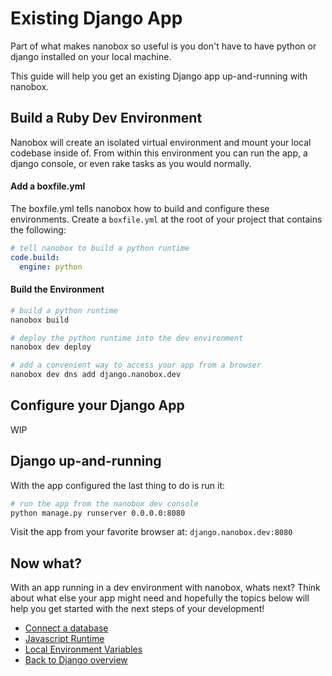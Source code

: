 # Existing Django App
Part of what makes nanobox so useful is you don't have to have python or django installed on your local machine.

This guide will help you get an existing Django app up-and-running with nanobox.

## Build a Ruby Dev Environment
Nanobox will create an isolated virtual environment and mount your local codebase inside of. From within this environment you can run the app, a django console, or even rake tasks as you would normally.

#### Add a boxfile.yml
The boxfile.yml tells nanobox how to build and configure these environments. Create a `boxfile.yml` at the root of your project that contains the following:

```yaml
# tell nanobox to build a python runtime
code.build:
  engine: python
```

#### Build the Environment

```bash
# build a python runtime
nanobox build

# deploy the python runtime into the dev environment
nanobox dev deploy

# add a convenient way to access your app from a browser
nanobox dev dns add django.nanobox.dev
```

## Configure your Django App
WIP

## Django up-and-running
With the app configured the last thing to do is run it:

```bash
# run the app from the nanobox dev console
python manage.py runserver 0.0.0.0:8080
```

Visit the app from your favorite browser at: `django.nanobox.dev:8080`

## Now what?
With an app running in a dev environment with nanobox, whats next? Think about what else your app might need and hopefully the topics below will help you get started with the next steps of your development!

* [Connect a database](/python/django/connect-a-database)
* [Javascript Runtime](/python/django/javascript-runtime)
* [Local Environment Variables](/python/django/local-evars)
* [Back to Django overview](/python/django)
